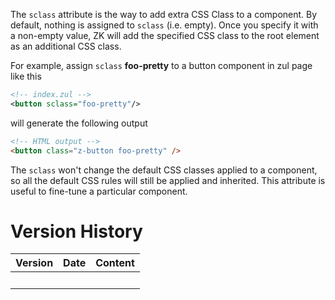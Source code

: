 The `sclass` attribute is the way to add extra CSS Class to a component.
By default, nothing is assigned to `sclass` (i.e. empty). Once you
specify it with a non-empty value, ZK will add the specified CSS class
to the root element as an additional CSS class.

For example, assign `sclass` **foo-pretty** to a button component in zul
page like this

``` xml
<!-- index.zul -->
<button sclass="foo-pretty"/>
```

will generate the following output

``` html
<!-- HTML output -->
<button class="z-button foo-pretty" />
```

The `sclass` won't change the default CSS classes applied to a
component, so all the default CSS rules will still be applied and
inherited. This attribute is useful to fine-tune a particular component.

# Version History

| Version | Date | Content |
|---------|------|---------|
|         |      |         |
